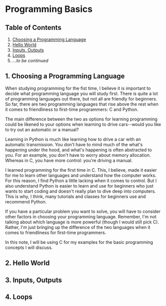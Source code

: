 # Programming Basics

## Table of Contents
1. [Choosing a Programming Language](#1-choosing-a-programming-language)
2. [Hello World](#2-hello-world)
3. [Inputs, Outputs](#3-inputs-outputs)
4. [Loops](#4-loops)
5. *...to be continued*


## 1. Choosing a Programming Language
When studying programming for the fist time, I believe it is important to decide what programming language you will study first. There is quite a lot of programming languages out there, but not all are friendly for beginners. So far, there are two programming languages that rise above the rest when it comes to friendliness to first-time programmers: C and Python.

The main difference between the two as options for learning programming could be likened to your options when learning to drive cars--would you like to try out an automatic or a manual?

Learning in Python is much like learning how to drive a car with an automatic transmission. You don't have to mind much of the what's happening under the hood, and what's happening is often abstracted to you. For an example, you don't have to worry about memory allocation. Whereas in C, you have more control: you're driving a manual.

I learned programming for the first time in C. This, I believe, made it easier for me to learn other languages and understand how the computer works. For this reason, I find Python a little lacking when it comes to control. But I also understand Python is easier to learn and use for beginners who just wants to start coding and doesn't really plan to dive deep into computers. This is why, I think, many tutorials and classes for beginners use and recommend Python.

If you have a particular problem you want to solve, you will have to consider other factors in choosing your programming language. Remember, I'm not talking about which language is more powerful (though I would still pick C). Rather, I'm just bringing up the difference of the two languages when it comes to friendliness for first-time programmers.

In this note, I will be using C for my examples for the basic programming concepts I will discuss.

## 2. Hello World
## 3. Inputs, Outputs
## 4. Loops

